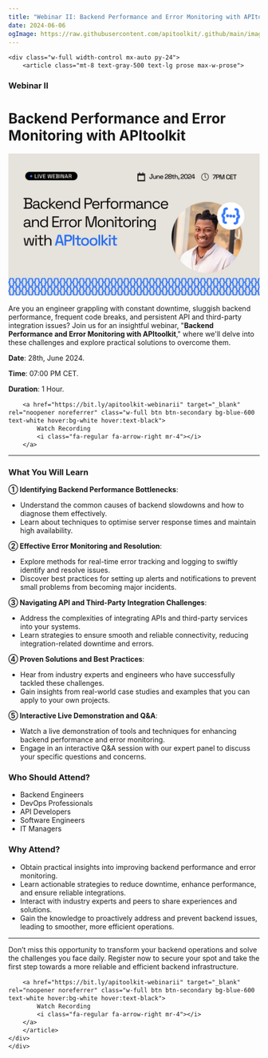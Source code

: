 ```yaml
---
title: "Webinar II: Backend Performance and Error Monitoring with APItoolkit"
date: 2024-06-06
ogImage: https://raw.githubusercontent.com/apitoolkit/.github/main/images/webinar-ii.png
---
```


```=html
<div class="w-full width-control mx-auto py-24">
    <article class="mt-8 text-gray-500 text-lg prose max-w-prose">
```

### Webinar II

# Backend Performance and Error Monitoring with APItoolkit

![Webinar II Banner](./banner.png)

Are you an engineer grappling with constant downtime, sluggish backend performance, frequent code breaks, and persistent API and third-party integration issues? Join us for an insightful webinar, "**Backend Performance and Error Monitoring with APItoolkit**," where we'll delve into these challenges and explore practical solutions to overcome them.

**Date**: 28th, June 2024.

**Time**: 07:00 PM CET.

**Duration**: 1 Hour.

```=html
    <a href="https://bit.ly/apitoolkit-webinarii" target="_blank" rel="noopener noreferrer" class="w-full btn btn-secondary bg-blue-600 text-white hover:bg-white hover:text-black">
        Watch Recording
        <i class="fa-regular fa-arrow-right mr-4"></i>
    </a>
```

<hr />

### What You Will Learn

**① Identifying Backend Performance Bottlenecks**:

- Understand the common causes of backend slowdowns and how to diagnose them effectively.
- Learn about techniques to optimise server response times and maintain high availability.

**② Effective Error Monitoring and Resolution**:

- Explore methods for real-time error tracking and logging to swiftly identify and resolve issues.
- Discover best practices for setting up alerts and notifications to prevent small problems from becoming major incidents.

**③ Navigating API and Third-Party Integration Challenges**:

- Address the complexities of integrating APIs and third-party services into your systems.
- Learn strategies to ensure smooth and reliable connectivity, reducing integration-related downtime and errors.

**④ Proven Solutions and Best Practices**:

- Hear from industry experts and engineers who have successfully tackled these challenges.
- Gain insights from real-world case studies and examples that you can apply to your own projects.

**⑤ Interactive Live Demonstration and Q&A**:

- Watch a live demonstration of tools and techniques for enhancing backend performance and error monitoring.
- Engage in an interactive Q&A session with our expert panel to discuss your specific questions and concerns.

### Who Should Attend?

- Backend Engineers
- DevOps Professionals
- API Developers
- Software Engineers
- IT Managers

### Why Attend?

- Obtain practical insights into improving backend performance and error monitoring.
- Learn actionable strategies to reduce downtime, enhance performance, and ensure reliable integrations.
- Interact with industry experts and peers to share experiences and solutions.
- Gain the knowledge to proactively address and prevent backend issues, leading to smoother, more efficient operations.

<hr />

Don’t miss this opportunity to transform your backend operations and solve the challenges you face daily. Register now to secure your spot and take the first step towards a more reliable and efficient backend infrastructure.

```=html
    <a href="https://bit.ly/apitoolkit-webinarii" target="_blank" rel="noopener noreferrer" class="w-full btn btn-secondary bg-blue-600 text-white hover:bg-white hover:text-black">
        Watch Recording
        <i class="fa-regular fa-arrow-right mr-4"></i>
    </a>
    </article>
</div>
</div>
```
